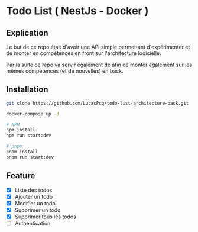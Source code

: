 # Todo List ( NestJs - Docker )

## Explication

Le but de ce repo était d'avoir une API simple permettant d'expérimenter et de monter en compétences en front sur l'architecture logicielle.

Par la suite ce repo va servir également de afin de monter également sur les mêmes compétences (et de nouvelles) en back.

## Installation

```bash
git clone https://github.com/LucasPcq/todo-list-architecture-back.git
```

```bash
docker-compose up -d
```

```bash
# NPM
npm install
npm run start:dev

# pnpm
pnpm install
pnpm run start:dev
```

## Feature

- [x] Liste des todos
- [x] Ajouter un todo
- [x] Modifier un todo
- [x] Supprimer un todo
- [x] Supprimer tous les todos
- [ ] Authentication
